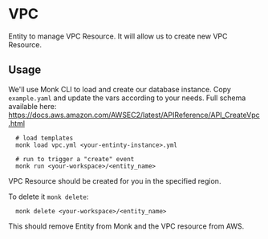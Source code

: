 # VPC

Entity to manage VPC Resource.
It will allow us to create new VPC Resource.

## Usage

We'll use Monk CLI to load and create our database instance.
Copy `example.yaml` and update the vars according to your needs.
Full schema available here: https://docs.aws.amazon.com/AWSEC2/latest/APIReference/API_CreateVpc.html

      # load templates
      monk load vpc.yml <your-entinty-instance>.yml

      # run to trigger a "create" event
      monk run <your-workspace>/<entity_name>

VPC Resource should be created for you in the specified region.


To delete it `monk delete`:

      monk delete <your-workspace>/<entity_name>

This should remove Entity from Monk and the VPC resource from AWS.
